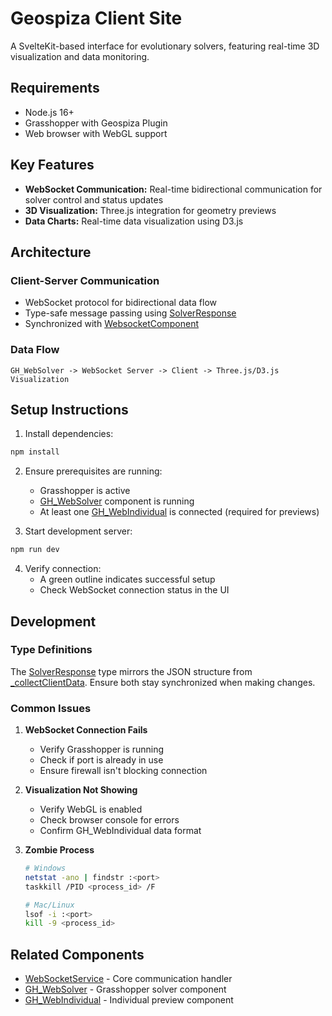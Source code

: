 # Geospiza Client Site

A SvelteKit-based interface for evolutionary solvers, featuring real-time 3D visualization and data monitoring.

## Requirements

- Node.js 16+
- Grasshopper with Geospiza Plugin
- Web browser with WebGL support

## Key Features

- **WebSocket Communication:** Real-time bidirectional communication for solver control and status updates
- **3D Visualization:** Three.js integration for geometry previews
- **Data Charts:** Real-time data visualization using D3.js

## Architecture

### Client-Server Communication

- WebSocket protocol for bidirectional data flow
- Type-safe message passing using [SolverResponse](./src/lib/types.ts)
- Synchronized with [WebsocketComponent](../GeospizaPlugin/Src/AsyncComponent/WebsocketComponent.cs)

### Data Flow

```
GH_WebSolver -> WebSocket Server -> Client -> Three.js/D3.js Visualization
```

## Setup Instructions

1. Install dependencies:

```bash
npm install
```

2. Ensure prerequisites are running:

   - Grasshopper is active
   - [GH_WebSolver](../GeospizaPlugin/Components/Solvers/GH_WebSolver.cs) component is running
   - At least one [GH_WebIndividual](../GeospizaPlugin/Components/Webcomponents/GH_WebIndividual.cs) is connected (required for previews)

3. Start development server:

```bash
npm run dev
```

4. Verify connection:
   - A green outline indicates successful setup
   - Check WebSocket connection status in the UI

## Development

### Type Definitions

The [SolverResponse](./src/lib/types.ts) type mirrors the JSON structure from [\_collectClientData](../GeospizaPlugin/Src/AsyncComponent/WebsocketComponent.cs). Ensure both stay synchronized when making changes.

### Common Issues

1. **WebSocket Connection Fails**

   - Verify Grasshopper is running
   - Check if port is already in use
   - Ensure firewall isn't blocking connection

2. **Visualization Not Showing**

   - Verify WebGL is enabled
   - Check browser console for errors
   - Confirm GH_WebIndividual data format

3. **Zombie Process**

   ```bash
   # Windows
   netstat -ano | findstr :<port>
   taskkill /PID <process_id> /F

   # Mac/Linux
   lsof -i :<port>
   kill -9 <process_id>
   ```

## Related Components

- [WebSocketService](src/lib/websocket.ts) - Core communication handler
- [GH_WebSolver](../GeospizaPlugin/Components/Solvers/GH_WebSolver.cs) - Grasshopper solver component
- [GH_WebIndividual](../GeospizaPlugin/Components/Webcomponents/GH_WebIndividual.cs) - Individual preview component
